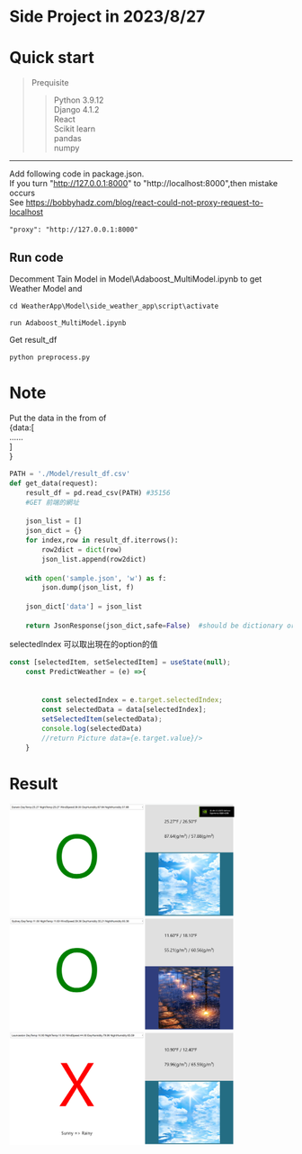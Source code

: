 # Side Project in 2023/8/27
# Quick start
>Prequisite  
>>Python 3.9.12  
>>Django  4.1.2  
>>React  
>>Scikit learn  
>> pandas  
>> numpy  

---
Add following code in package.json.  
If you turn "http://127.0.0.1:8000" to "http://localhost:8000",then mistake occurs  
See https://bobbyhadz.com/blog/react-could-not-proxy-request-to-localhost
```
"proxy": "http://127.0.0.1:8000"
```
## Run code
Decomment Tain Model in Model\Adaboost_MultiModel.ipynb to get Weather Model and
```
cd WeatherApp\Model\side_weather_app\script\activate
```
```
run Adaboost_MultiModel.ipynb
```
Get result_df
```
python preprocess.py
```

# Note
Put the data in the from of   
{data:[  
        ......  
    ]  
}
```python
PATH = './Model/result_df.csv'
def get_data(request):
    result_df = pd.read_csv(PATH) #35156
    #GET 前端的網址
    
    json_list = []
    json_dict = {}
    for index,row in result_df.iterrows():
        row2dict = dict(row)
        json_list.append(row2dict)
    
    with open('sample.json', 'w') as f:
        json.dump(json_list, f)

    json_dict['data'] = json_list
    
    return JsonResponse(json_dict,safe=False)  #should be dictionary or list or dictionary of list

```

selectedIndex 可以取出現在的option的值
``` javascript
const [selectedItem, setSelectedItem] = useState(null);
    const PredictWeather = (e) =>{
        
        
        const selectedIndex = e.target.selectedIndex;
        const selectedData = data[selectedIndex];
        setSelectedItem(selectedData);
        console.log(selectedData)
        //return Picture data={e.target.value}/>
    }
```

# Result
<img src="weather-front\src\image\Result_Sunny.png" alt="isolated" width="400"/>
<img src="weather-front\src\image\Result_Rainy.png" alt="isolated" width="400"/>
<img src="weather-front\src\image\Result_Incorrect.png" alt="isolated" width="400"/>
